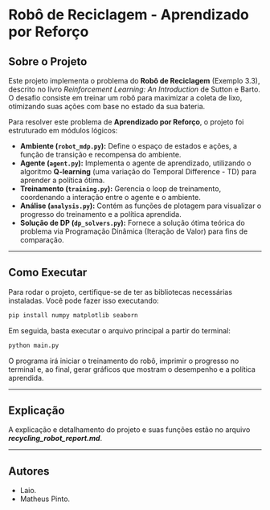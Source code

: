 # **Robô de Reciclagem - Aprendizado por Reforço**

## **Sobre o Projeto**

Este projeto implementa o problema do **Robô de Reciclagem** (Exemplo 3.3), descrito no livro *Reinforcement Learning: An Introduction* de Sutton e Barto. O desafio consiste em treinar um robô para maximizar a coleta de lixo, otimizando suas ações com base no estado da sua bateria.

Para resolver este problema de **Aprendizado por Reforço**, o projeto foi estruturado em módulos lógicos:

- **Ambiente (`robot_mdp.py`):** Define o espaço de estados e ações, a função de transição e recompensa do ambiente.
- **Agente (`agent.py`):** Implementa o agente de aprendizado, utilizando o algoritmo **Q-learning** (uma variação do Temporal Difference - TD) para aprender a política ótima.
- **Treinamento (`training.py`):** Gerencia o loop de treinamento, coordenando a interação entre o agente e o ambiente.
- **Análise (`analysis.py`):** Contém as funções de plotagem para visualizar o progresso do treinamento e a política aprendida.
- **Solução de DP (`dp_solvers.py`):** Fornece a solução ótima teórica do problema via Programação Dinâmica (Iteração de Valor) para fins de comparação.

---

## **Como Executar**

Para rodar o projeto, certifique-se de ter as bibliotecas necessárias instaladas. Você pode fazer isso executando:

```bash
pip install numpy matplotlib seaborn
```

Em seguida, basta executar o arquivo principal a partir do terminal:

```bash
python main.py
```


O programa irá iniciar o treinamento do robô, imprimir o progresso no terminal e, ao final, gerar gráficos que mostram o desempenho e a política aprendida.


---

## **Explicação**

A explicação e detalhamento do projeto e suas funções estão no arquivo ***recycling_robot_report.md***.


---

## **Autores**

* Laio.
* Matheus Pinto. 